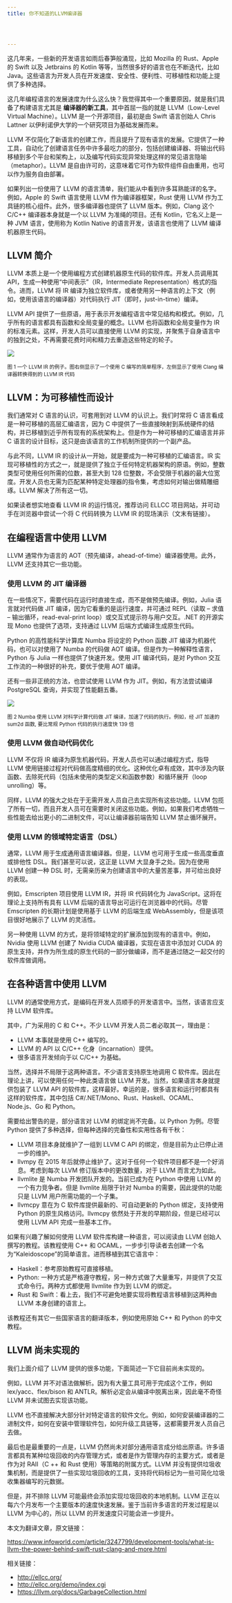 ```yaml
---
title: 你不知道的LLVM编译器




---
```

这几年来，一些新的开发语言如雨后春笋般涌现，比如 Mozilla 的 Rust、Apple 的 Swift 以及 Jetbrains 的 Kotlin 等等，当然很多好的语言也在不断迭代，比如 Java。这些语言为开发人员在开发速度、安全性、便利性、可移植性和功能上提供了多种选择。

这几年编程语言的发展速度为什么这么快？我觉得其中一个重要原因，就是我们具备了构建语言尤其是 **编译器的新工具**，其中首屈一指的就是 LLVM（Low-Level Virtual Machine）。LLVM 是一个开源项目，最初是由 Swift 语言创始人 Chris Lattner 以伊利诺伊大学的一个研究项目为基础发展而来。

LLVM 不仅简化了新语言的创建工作，而且提升了现有语言的发展。它提供了一种工具，自动化了创建语言任务中许多最吃力的部分，包括创建编译器、将输出代码移植到多个平台和架构上，以及编写代码实现异常处理这样的常见语言隐喻（metaphor）。LLVM 是自由许可的，这意味着它可作为软件组件自由重用，也可以作为服务自由部署。

如果列出一份使用了 LLVM 的语言清单，我们能从中看到许多耳熟能详的名字。例如，Apple 的 Swift 语言使用 LLVM 作为编译器框架，Rust 使用 LLVM 作为工具链的核心组件。此外，很多编译器也提供了 LLVM 版本。例如，Clang 这个 C/C++ 编译器本身就是一个以 LLVM 为准绳的项目。还有 Kotlin，它名义上是一种 JVM 语言，使用称为 Kotlin Native 的语言开发，该语言也使用了 LLVM 编译机器原生代码。

## LLVM 简介

LLVM 本质上是一个使用编程方式创建机器原生代码的软件库。开发人员调用其 API，生成一种使用“中间表示”（IR，Intermediate Representation）格式的指令。进而，LLVM 将 IR 编译为独立软件库，或者使用另一种语言的上下文（例如，使用该语言的编译器）对代码执行 JIT（即时，just-in-time）编译。

LLVM API 提供了一些原语，用于表示开发编程语言中常见结构和模式。例如，几乎所有的语言都具有函数和全局变量的概念。LLVM 也将函数和全局变量作为 IR 的标准元素。这样，开发人员可以直接使用 LLVM 的实现，并聚焦于自身语言中的独到之处，不再需要花费时间和精力去重造这些特定的轮子。

<a href="https://s3.amazonaws.com/infoq.content.live.0/articles/what-is-llvm-the-power-behind-swift-rust-clang-and-more/zh/resources/1051-1518415138974.jpg" target="_blank" rel="noopener noreferrer"><img src="https://haomou.oss-cn-beijing.aliyuncs.com/upload/2019/05/15973646652884a59fc863a794571114.jpg?x-oss-process=image/quality,q_10/resize,m_lfit,w_200" data-src="https://haomou.oss-cn-beijing.aliyuncs.com/upload/2019/05/15973646652884a59fc863a794571114.jpg?x-oss-process=image/format,webp" /></a>

<small>图 1 一个 LLVM IR 的例子。图右侧显示了一个使用 C 编写的简单程序，左侧显示了使用 Clang 编译器转换得到的 LLVM IR 代码</small>

## LLVM：为可移植性而设计

我们通常对 C 语言的认识，可套用到对 LLVM 的认识上。我们时常将 C 语言看成是一种可移植的高层汇编语言，因为 C 中提供了一些直接映射到系统硬件的结构，并已移植到近乎所有现有的系统架构上。但是作为一种可移植的汇编语言并非 C 语言的设计目标，这只是由该语言的工作机制所提供的一个副产品。

与此不同，LLVM IR 的设计从一开始，就是要成为一种可移植的汇编语言。IR 实现可移植性的方式之一，就是提供了独立于任何特定机器架构的原语。例如，整数类型可使用任何所需的位数，甚至大到 128 位整数，不会受限于机器的最大位宽度。开发人员也无需为匹配某种特定处理器的指令集，考虑如何对输出做精雕细琢。LLVM 解决了所有这一切。

如果读者想实地查看 LLVM IR 的运行情况，推荐访问 ELLCC 项目网站，并可动手在浏览器中尝试一个将 C 代码转换为 LLVM IR 的现场演示（文末有链接）。

## 在编程语言中使用 LLVM

LLVM 通常作为语言的 AOT（预先编译，ahead-of-time）编译器使用。此外，LLVM 还支持其它一些功能。

### 使用 LLVM 的 JIT 编译器

在一些情况下，需要代码在运行时直接生成，而不是做预先编译。例如，Julia 语言就对代码做 JIT 编译，因为它看重的是运行速度，并可通过 REPL（读取 &#8211; 求值 &#8211; 输出循环，read-eval-print loop）或交互式提示符与用户交互。.NET 的开源实现 Mono 也提供了选项，支持通过 LLVM 后端方式编译生成原生代码。

Python 的高性能科学计算库 Numba 将设定的 Python 函数 JIT 编译为机器代码，也可以对使用了 Numba 的代码做 AOT 编译。但是作为一种解释性语言，Python 与 Julia 一样也提供了快速开发。使用 JIT 编译代码，是对 Python 交互工作流的一种很好的补充，要优于使用 AOT 编译。

还有一些非正统的方法，也尝试使用 LLVM 作为 JIT。例如，有方法尝试编译 PostgreSQL 查询，并实现了性能翻五番。

<a href="https://s3.amazonaws.com/infoq.content.live.0/articles/what-is-llvm-the-power-behind-swift-rust-clang-and-more/zh/resources/2523-1518415138775.jpg" target="_blank" rel="noopener noreferrer"><img src="https://haomou.oss-cn-beijing.aliyuncs.com/upload/2019/05/b444fabdcce57126da15804d3bfabed8.jpg?x-oss-process=image/quality,q_10/resize,m_lfit,w_200" data-src="https://haomou.oss-cn-beijing.aliyuncs.com/upload/2019/05/b444fabdcce57126da15804d3bfabed8.jpg?x-oss-process=image/format,webp" /></a>

<small>图 2 Numba 使用 LLVM 对科学计算代码做 JIT 编译，加速了代码的执行。例如，经 JIT 加速的 sum2d 函数, 要比常规 Python 代码的执行速度快 139 倍</small>

### 使用 LLVM 做自动代码优化

LLVM 不仅将 IR 编译为原生机器代码，开发人员也可以通过编程方式，指导 LLVM 使用链接过程对代码做高度精细的优化。这种优化卓有成效，其中涉及内联函数、去除死代码（包括未使用的类型定义和函数参数）和循环展开（loop unrolling）等。

同样，LLVM 的强大之处在于无需开发人员自己去实现所有这些功能。LLVM 包揽了所有一切，而且开发人员可在需要时关闭这些功能。例如，如果我们考虑牺牲一些性能去给出更小的二进制文件，可以让编译器前端告知 LLVM 禁止循环展开。

### 使用 LLVM 的领域特定语言（DSL）

通常，LLVM 用于生成通用语言编译器。但是，LLVM 也可用于生成一些高度垂直或排他性 DSL。我们甚至可以说，这正是 LLVM 大显身手之处。因为在使用 LLVM 创建一种 DSL 时，无需亲历亲为创建语言中的大量苦差事，并可给出良好的表现。

例如，Emscripten 项目使用 LLVM IR，并将 IR 代码转化为 JavaScript。这将在理论上支持所有具有 LLVM 后端的语言导出可运行在浏览器中的代码。尽管 Emscripten 的长期计划是使用基于 LLVM 的后端生成 WebAssembly，但是该项目很好地展示了 LLVM 的灵活性。

另一种使用 LLVM 的方式，是将领域特定的扩展添加到现有的语言中。例如，Nvidia 使用 LLVM 创建了 Nvidia CUDA 编译器，实现在语言中添加对 CUDA 的原生支持，并作为所生成的原生代码的一部分做编译，而不是通过随之一起交付的软件库做调用。

## 在各种语言中使用 LLVM

LLVM 的通常使用方式，是编码在开发人员顺手的开发语言中。当然，该语言应支持 LLVM 软件库。

其中，广为采用的 C 和 C++。不少 LLVM 开发人员二者必取其一，理由是：

* LLVM 本事就是使用 C++ 编写的。
* LLVM 的 API 以 C/C++ 化身（incarnation）提供。
* 很多语言开发倾向于以 C/C++ 为基础。

当然，选择并不局限于这两种语言。不少语言支持原生地调用 C 软件库。因此在理论上讲，可以使用任何一种此类语言做 LLVM 开发。当然，如果语言本身就提供包装了 LLVM API 的软件库，这样最好。幸运的是，很多语言和运行时都具有这样的软件库，其中包括 C#/.NET/Mono、Rust、Haskell、OCAML、Node.js、Go 和 Python。

需要给出警告的是，部分语言对 LLVM 的绑定尚不完备。以 Python 为例。尽管 Python 提供了多种选择，但每种选择的完备性和实用性各有千秋：

* LLVM 项目本身就维护了一组到 LLVM C API 的绑定，但是目前为止已停止进一步的维护。
* llvmpy 在 2015 年后就停止维护了。这对于任何一个软件项目都不是一个好消息。考虑到每次 LLVM 修订版本中的更改数量，对于 LLVM 而言尤为如此。
* llvmlite 是 Numba 开发团队开发的。当前已成为在 Python 中使用 LLVM 的一个有力竞争者。但是 llvmlite 局限于针对 Numba 的需要，因此提供的功能只是 LLVM 用户所需功能的一个子集。
* llvmcpy 意在为 C 软件库提供最新的、可自动更新的 Python 绑定，支持使用 Python 的原生风格访问。llvmcpy 依然处于开发的早期阶段，但是已经可以使用 LLVM API 完成一些基本工作。

如果有兴趣了解如何使用 LLVM 软件库构建一种语言，可以阅读由 LLVM 创始人撰写的教程。该教程使用 C++ 和 OCAML，一步步引导读者去创建一个名为“Kaleidoscope”的简单语言。进而移植到其它语言中：

* Haskell：参考原始教程可直接移植。
* Python: 一种方式是严格遵守教程，另一种方式做了大量重写，并提供了交互式命令行。两种方式都使用 llvmlite 作为到 LLVM 的绑定。
* Rust 和 Swift：看上去，我们不可避免地要实现将教程语言移植到这两种由 LLVM 本身创建的语言上。

该教程还有其它一些国家语言的翻译版本，例如使用原始 C++ 和 Python 的中文教程。

## LLVM 尚未实现的

我们上面介绍了 LLVM 提供的很多功能，下面简述一下它目前尚未实现的。

例如，LLVM 并不对语法做解析。因为有大量工具可用于完成这个工作，例如 lex/yacc、flex/bison 和 ANTLR。解析必定会从编译中脱离出来，因此毫不奇怪 LLVM 并未试图去实现该功能。

LLVM 也不直接解决大部分针对特定语言的软件文化。例如，如何安装编译器的二进制文件，如何在安装中管理软件包，如何升级工具链等，这都需要开发人员自己去做。

最后也是最重要的一点是，LLVM 仍然尚未对部分通用语言成分给出原语。许多语言都具有某种垃圾回收的内存管理方式，或者是作为管理内存的主要方式，或者是作为对 RAII（C ++ 和 Rust 使用）等策略的附属方式。LLVM 并没有提供垃圾收集机制，而是提供了一些实现垃圾回收的工具，支持将代码标记为一些可简化垃圾收集器编写的元数据。

但是，并不排除 LLVM 可能最终会添加实现垃圾回收的本地机制。LLVM 正在以每六个月发布一个主要版本的速度快速发展。鉴于当前许多语言的开发过程是以 LLVM 为中心的，所以 LLVM 的开发速度只可能会进一步提升。

本文为翻译文章，原文链接：

<a href="https://www.infoworld.com/article/3247799/development-tools/what-is-llvm-the-power-behind-swift-rust-clang-and-more.html" target="_blank" rel="noopener noreferrer">https://www.infoworld.com/article/3247799/development-tools/what-is-llvm-the-power-behind-swift-rust-clang-and-more.html</a>

相关链接：

* <a href="http://ellcc.org/" target="_blank" rel="noopener noreferrer">http://ellcc.org/</a>
* <a href="http://ellcc.org/demo/index.cgi" target="_blank" rel="noopener noreferrer">http://ellcc.org/demo/index.cgi</a>
* <a href="https://llvm.org/docs/GarbageCollection.html" target="_blank" rel="noopener noreferrer">https://llvm.org/docs/GarbageCollection.html</a>
